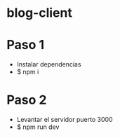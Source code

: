 # blog-client
# Paso 1
- Instalar dependencias
- $ npm i
# Paso 2
- Levantar el servidor puerto 3000
- $ npm run dev
  
